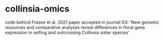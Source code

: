 # collinsia-omics
code behind Frazee et al. 2021 paper accepted in journal G3:
'New genomic resources and comparative analyses reveal differences in floral gene expression in selfing and outcrossing Collinsia sister species'

